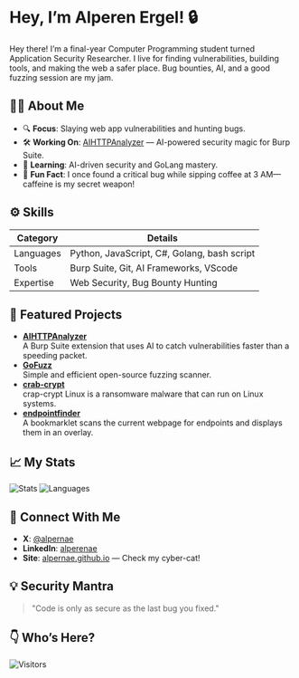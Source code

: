 # Hey, I’m Alperen Ergel! 🔒

Hey there! I’m a final-year Computer Programming student turned Application Security Researcher. I live for finding vulnerabilities, building tools, and making the web a safer place. Bug bounties, AI, and a good fuzzing session are my jam.

## 🕵️‍♂️ About Me
- 🔍 **Focus**: Slaying web app vulnerabilities and hunting bugs.
- 🛠️ **Working On**: [AIHTTPAnalyzer](https://github.com/alpernae/AIHTTPAnalyzer) — AI-powered security magic for Burp Suite.
- 🌟 **Learning**: AI-driven security and GoLang mastery.
- 🎉 **Fun Fact**: I once found a critical bug while sipping coffee at 3 AM—caffeine is my secret weapon!

## ⚙️ Skills
| **Category**         | **Details**                         |
|----------------------|-------------------------------------|
| Languages            | Python, JavaScript, C#, Golang, bash script |
| Tools                | Burp Suite, Git, AI Frameworks, VScode  |
| Expertise            | Web Security, Bug Bounty Hunting   |

## 🚀 Featured Projects
- **[AIHTTPAnalyzer](https://github.com/alpernae/AIHTTPAnalyzer)**  
  A Burp Suite extension that uses AI to catch vulnerabilities faster than a speeding packet.
- **[GoFuzz](https://github.com/alpernae/gofuzz)**  
  Simple and efficient open-source fuzzing scanner.
- **[crab-crypt](https://github.com/alpernae/crab-crypt)**  
  crap-crypt Linux is a ransomware malware that can run on Linux systems.
- **[endpointfinder](https://github.com/alpernae/endpointfinder)**  
  A bookmarklet scans the current webpage for endpoints and displays them in an overlay.

## 📈 My Stats
![Stats](https://github-readme-stats.vercel.app/api?username=alpernae&show_icons=true&theme=transparent)
![Languages](https://github-readme-stats.vercel.app/api/top-langs/?username=alpernae&layout=compact&theme=transparent)

## 📡 Connect With Me
- **X**: [@alpernae](https://x.com/alpernae)  
- **LinkedIn**: [alperenae](https://www.linkedin.com/in/alperenae/)  
- **Site**: [alpernae.github.io](https://alpernae.github.io/) — Check my cyber-cat!

## 💡 Security Mantra
> "Code is only as secure as the last bug you fixed."

## 👇 Who’s Here?
![Visitors](https://komarev.com/ghpvc/?username=alpernae&color=green)
